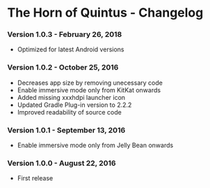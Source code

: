 The Horn of Quintus - Changelog
=========

### Version 1.0.3 - February 26, 2018

* Optimized for latest Android versions

### Version 1.0.2 - October 25, 2016

* Decreases app size by removing unecessary code
* Enable immersive mode only from KitKat onwards
* Added missing xxxhdpi launcher icon
* Updated Gradle Plug-in version to 2.2.2
* Improved readability of source code

### Version 1.0.1 - September 13, 2016

* Enable immersive mode only from Jelly Bean onwards

### Version 1.0.0 - August 22, 2016

* First release
